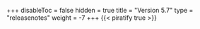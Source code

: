 +++
disableToc = false
hidden = true
title = "Version 5.7"
type = "releasenotes"
weight = -7
+++
{{< piratify true >}}
